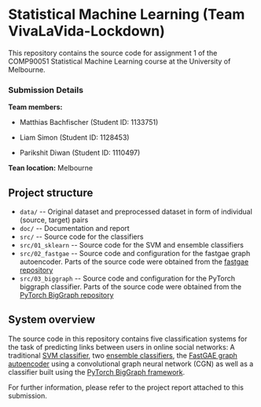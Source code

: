 # Statistical Machine Learning (Team VivaLaVida-Lockdown)
This repository contains the source code for assignment 1 of the COMP90051 Statistical Machine Learning course at the University of Melbourne.

### Submission Details

**Team members:**

- Matthias Bachfischer (Student ID: 1133751)

- Liam Simon (Student ID: 1128453)

- Parikshit Diwan (Student ID: 1110497)

**Tean location:** Melbourne


## Project structure

* `data/` -- Original dataset and preprocessed dataset in form of individual (source, target) pairs
* `doc/` -- Documentation and report 
* `src/` -- Source code for the classifiers
* `src/01_sklearn` -- Source code for the SVM and ensemble classifiers
* `src/02_fastgae` -- Source code and configuration for the fastgae graph autoencoder. Parts of the source code were obtained from the [fastgae repository](https://github.com/deezer/fastgae)  
* `src/03_biggraph` -- Source code and configuration for the PyTorch biggraph classifier. Parts of the source code were obtained from the [PyTorch BigGraph repository](https://github.com/facebookresearch/PyTorch-BigGraph)

## System overview

The source code in this repository contains five classification systems for the task of predicting links between users in online social networks:  A traditional [SVM classifier](https://scikit-learn.org/stable/modules/generated/sklearn.svm.LinearSVC.html), two [ensemble classifiers](https://lightgbm.readthedocs.io/en/latest/), the [FastGAE graph autoencoder](https://github.com/deezer/fastgae) using a convolutional graph neural network (CGN) as well as a classifier built using the [PyTorch BigGraph framework](https://github.com/facebookresearch/PyTorch-BigGraph).

For further information, please refer to the project report attached to this submission.
